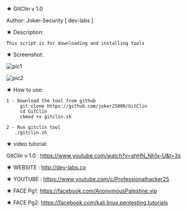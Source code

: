 ★ GitClin v 1.0 

   Author: Joker-Security [ dev-labs ]

★ Description:

    This script is for downloading and installing tools
 
★ Screenshot:

![pic1](http://i.imgur.com/SHieYEk.png)


![pic2](http://i.imgur.com/TIynVFe.png)



★ How to use:

    1 - Download the tool from github
         git clone https://github.com/joker25000/GitClin
         cd GitClin
         chmod +x gitclin.sh

    2 - Run gitclin tool 
       ./gitclin.sh
      
 ★ video tutorial: 
 
   GitClin v 1.0 :  https://www.youtube.com/watch?v=ahHN_Nh1x-U&t=3s
   

★ WEBSITE : http://dev-labs.co

★ YOUTUBE : https://www.youtube.com/c/Professionalhacker25

★ FACE Pg1: https://facebook.com/AnonymousPalestine.vip

★ FACE Pg2: https://facebook.com/kali.linux.pentesting.tutorials 

